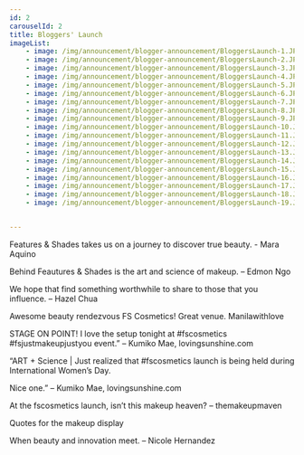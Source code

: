 ```yaml
---
id: 2
carouselId: 2
title: Bloggers' Launch
imageList:
    - image: /img/announcement/blogger-announcement/BloggersLaunch-1.JPG
    - image: /img/announcement/blogger-announcement/BloggersLaunch-2.JPG
    - image: /img/announcement/blogger-announcement/BloggersLaunch-3.JPG
    - image: /img/announcement/blogger-announcement/BloggersLaunch-4.JPG
    - image: /img/announcement/blogger-announcement/BloggersLaunch-5.JPG
    - image: /img/announcement/blogger-announcement/BloggersLaunch-6.JPG
    - image: /img/announcement/blogger-announcement/BloggersLaunch-7.JPG
    - image: /img/announcement/blogger-announcement/BloggersLaunch-8.JPG
    - image: /img/announcement/blogger-announcement/BloggersLaunch-9.JPG
    - image: /img/announcement/blogger-announcement/BloggersLaunch-10.JPG
    - image: /img/announcement/blogger-announcement/BloggersLaunch-11.JPG
    - image: /img/announcement/blogger-announcement/BloggersLaunch-12.JPG
    - image: /img/announcement/blogger-announcement/BloggersLaunch-13.JPG
    - image: /img/announcement/blogger-announcement/BloggersLaunch-14.JPG
    - image: /img/announcement/blogger-announcement/BloggersLaunch-15.JPG
    - image: /img/announcement/blogger-announcement/BloggersLaunch-16.JPG
    - image: /img/announcement/blogger-announcement/BloggersLaunch-17.JPG
    - image: /img/announcement/blogger-announcement/BloggersLaunch-18.JPG
    - image: /img/announcement/blogger-announcement/BloggersLaunch-19.JPG


---
```


Features & Shades takes us on a journey to discover true beauty. - Mara Aquino

Behind Feautures & Shades is the art and science of makeup. – Edmon Ngo

We hope that find something worthwhile to share to those that you influence. – Hazel Chua

Awesome beauty rendezvous FS Cosmetics! Great venue. Manilawithlove

STAGE ON POINT! I love the setup tonight at #fscosmetics #fsjustmakeupjustyou event.” – Kumiko Mae, lovingsunshine.com

“ART + Science | Just realized that #fscosmetics launch is being held during International Women’s Day.

Nice one.” – Kumiko Mae, lovingsunshine.com

At the fscosmetics launch, isn’t this makeup heaven? – themakeupmaven

Quotes for the makeup display

When beauty and innovation meet.  – Nicole Hernandez